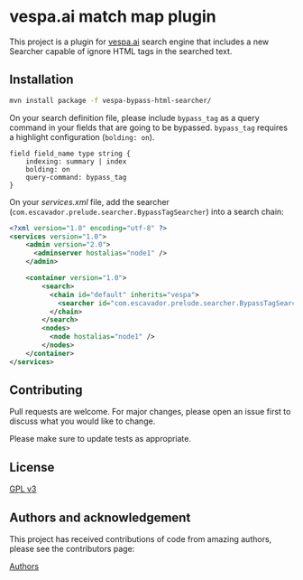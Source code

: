 # vespa.ai match map plugin
This project is a plugin for [vespa.ai](https://vespa.ai/) search engine that includes a new Searcher capable of ignore HTML tags in the searched text.

## Installation

```bash
mvn install package -f vespa-bypass-html-searcher/
```

On your search definition file, please include `bypass_tag` as a query command in your fields that are going to be bypassed. `bypass_tag` requires a highlight configuration (`bolding: on`).

```
field field_name type string {
    indexing: summary | index
    bolding: on
    query-command: bypass_tag
}
```

On your *services.xml* file, add the searcher (`com.escavador.prelude.searcher.BypassTagSearcher`) into a search chain:

```xml
<?xml version="1.0" encoding="utf-8" ?>
<services version="1.0">
    <admin version="2.0">
      <adminserver hostalias="node1" />
    </admin>

    <container version="1.0">
        <search>
          <chain id="default" inherits="vespa">
            <searcher id="com.escavador.prelude.searcher.BypassTagSearcher" />
          </chain>
        </search>
        <nodes>
          <node hostalias="node1" />
        </nodes>
    </container>
</services>
```

## Contributing
Pull requests are welcome. For major changes, please open an issue first to discuss what you would like to change.

Please make sure to update tests as appropriate.

## License
[GPL v3](https://www.gnu.org/licenses/gpl-3.0.html)

## Authors and acknowledgement
This project has received contributions of code from amazing authors, please see the contributors page:

[Authors](https://github.com/escavador/vespa-php/graphs/contributors)
